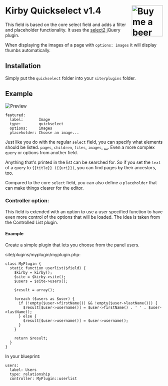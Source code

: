# Kirby Quickselect v1.4 <a href="https://www.paypal.me/medienbaecker"><img width="99" src="http://www.medienbaecker.com/beer.png" alt="Buy me a beer" align="right"></a>

This field is based on the core select field and adds a filter and placeholder functionality. It uses the [select2](https://github.com/select2/select2) jQuery plugin.

When displaying the images of a page with `options: images` it will display thumbs automatically.

## Installation

Simply put the `quickselect` folder into your `site/plugins` folder.

## Example

![Preview](https://user-images.githubusercontent.com/7975568/27504121-082d8ca4-5885-11e7-8983-9159593cdbb4.gif)

````
featured:
  label:       Image
  type:        quickselect
  options:     images
  placeholder: Choose an image...
````

Just like you do with the regular `select` field, you can specify what elements should be listed. `pages`, `children`, `files`, `images`, [...](https://getkirby.com/docs/cheatsheet/panel-fields/select). Even a more complex `query` or options from another field.

Anything that's printed in the list can be searched for. So if you set the `text` of a `query` to `{{title}} ({{uri}})`, you can find pages by their ancestors, too.

Compared to the core `select` field, you can also define a `placeholder` that can make things clearer for the editor.

### Controller option:

This field is extended with an option to use a user specified function to have even more control of the options that will be loaded. The idea is taken from the Controlled List plugin.

#### Example

Create a simple plugin that lets you choose from the panel users.

site/plugins/myplugin/myplugin.php:

```
class MyPlugin {
  static function userlist($field) {
    $kirby = kirby();
    $site = $kirby->site();
    $users = $site->users();

    $result = array();

    foreach ($users as $user) {
      if (!empty($user->firstName()) && !empty($user->lastName())) {
        $result[$user->username()] = $user->firstName() . ' ' . $user->lastName();
      } else {
        $result[$user->username()] = $user->username();
      }
    }

    return $result;
  }
}
```

In your blueprint:

```
users:
  label: Users
  type: relationship
  controller: MyPlugin::userlist
```
